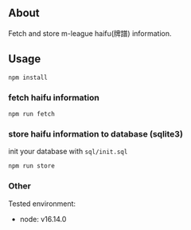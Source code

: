 ## About

Fetch and store m-league haifu(牌譜) information.

## Usage

```shell
npm install
```

### fetch haifu information

```shell
npm run fetch
```

### store haifu information to database (sqlite3)

init your database with `sql/init.sql`

```shell
npm run store
```

### Other

Tested environment:

- node: v16.14.0
